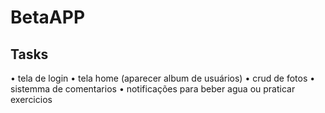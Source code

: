# BetaAPP

<h2>Tasks</h2>

• tela de login
• tela home (aparecer album de usuários)
• crud de fotos
• sistemma de comentarios
• notificações para beber agua ou praticar exercicios
